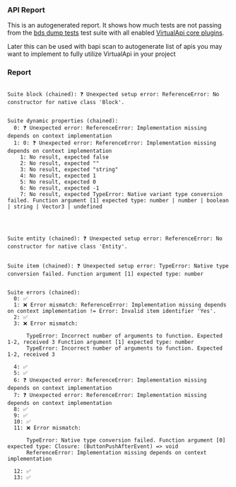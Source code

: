 ### API Report

This is an autogenerated report. It shows how much tests are not passing from the [bds dump tests](./libs/va-test/src/suites) test suite with all enabled [VirtualApi core plugins](./packages/core-plugin/).

Later this can be used with bapi scan to autogenerate list of apis you may want to implement to fully utilize VirtualApi in your project

### Report

```

Suite block (chained): ❓ Unexpected setup error: ReferenceError: No constructor for native class 'Block'.


Suite dynamic properties (chained): 
  0: ❓ Unexpected error: ReferenceError: Implementation missing depends on context implementation
  1: 0: ❓ Unexpected error: ReferenceError: Implementation missing depends on context implementation
    1: No result, expected false
    2: No result, expected ""
    3: No result, expected "string"
    4: No result, expected 1
    5: No result, expected 0
    6: No result, expected -1
    7: No result, expected TypeError: Native variant type conversion failed. Function argument [1] expected type: number | number | boolean | string | Vector3 | undefined
    
  


Suite entity (chained): ❓ Unexpected setup error: ReferenceError: No constructor for native class 'Entity'.


Suite item (chained): ❓ Unexpected setup error: TypeError: Native type conversion failed. Function argument [1] expected type: number


Suite errors (chained): 
  0: ✅
  1: ❌ Error mismatch: ReferenceError: Implementation missing depends on context implementation != Error: Invalid item identifier 'Yes'.
  2: ✅
  3: ❌ Error mismatch: 
      
      TypeError: Incorrect number of arguments to function. Expected 1-2, received 3 Function argument [1] expected type: number
      TypeError: Incorrect number of arguments to function. Expected 1-2, received 3
      
  4: ✅
  5: ✅
  6: ❓ Unexpected error: ReferenceError: Implementation missing depends on context implementation
  7: ❓ Unexpected error: ReferenceError: Implementation missing depends on context implementation
  8: ✅
  9: ✅
  10: ✅
  11: ❌ Error mismatch: 
      
      TypeError: Native type conversion failed. Function argument [0] expected type: Closure: (ButtonPushAfterEvent) => void
      ReferenceError: Implementation missing depends on context implementation
      
  12: ✅
  13: ✅
```